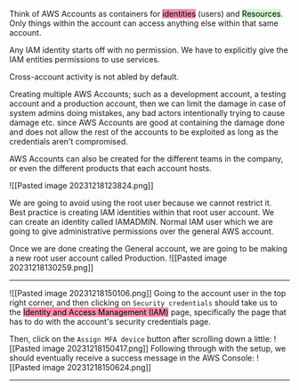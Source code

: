 Think of AWS Accounts as containers for <mark style="background: #FF5582A6;">identities</mark> (users) and <mark style="background: #BBFABBA6;">Resources</mark>.
Only things within the account can access anything else within that same account.

Any IAM identity starts off with no permission. We have to explicitly give the IAM entities permissions to use services.

Cross-account activity is not abled by default.

Creating multiple AWS Accounts; such as a development account, a testing account and a production account, then we can limit the damage in case of system admins doing mistakes, any bad actors intentionally trying to cause damage etc. since AWS Accounts are good at containing the damage done and does not allow the rest of the accounts to be exploited as long as the credentials aren't compromised.

AWS Accounts can also be created for the different teams in the company, or even the different products that each account hosts.

![[Pasted image 20231218123824.png]]

We are going to avoid using the root user because we cannot restrict it. Best practice is creating IAM identities within that root user account. 
We can create an identity called IAMADMIN. Normal IAM user which we are going to give administrative permissions over the general AWS account.

Once we are done creating the General account, we are going to be making a new root user account called Production.
![[Pasted image 20231218130259.png]]

---
![[Pasted image 20231218150106.png]]
Going to the account user in the top right corner, and then clicking on `Security credentials` should take us to the <mark style="background: #FF5582A6;">Identity and Access Management (IAM)</mark> page, specifically the page that has to do with the account's security credentials page.

Then, click on the `Assign MFA device` button after scrolling down a little:
![[Pasted image 20231218150417.png]]
Following through with the setup, we should eventually receive a success message in the AWS Console:
![[Pasted image 20231218150624.png]]

---
